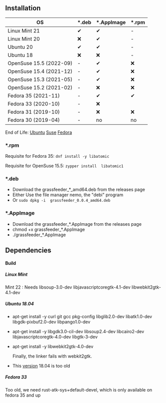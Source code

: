## Installation


| OS  | *.deb  | *.AppImage | *.rpm |
| ---- | ---- | ---- | ---- |
| Linux Mint 21             | &#x2714;  | &#x2714;  | -        |
| Linux Mint 20             | &#x274C;  | &#x2714;  | -        |
| Ubuntu 20                 | &#x2714;  | &#x2714;  | -        |
| Ubuntu 18                 | &#x274C;  | &#x274C;  | -        |
| OpenSuse 15.5 (2022-09)   | -         | &#x2714;  | &#x274C; |
| OpenSuse 15.4 (2021-12)   | -         | &#x2714;  | &#x274C; |
| OpenSuse 15.3 (2021-05)   | -         | &#x2714;  | &#x274C; |
| OpenSuse 15.2 (2021-02)   | -         | &#x274C;  | &#x274C; |
| Fedora 35 (2021-11)       | -         | &#x2714;  | &#x2714; |
| Fedora 33 (2020-10)       | -         | &#x274C;  |          |
| Fedora 31 (2019-10)       | -         | &#x274C;  | &#x274C; |
| Fedora 30 (2019-04)       | -         | no        | no       |



End of Life: [Ubuntu](https://endoflife.date/ubuntu) [Suse](https://endoflife.date/opensuse) [Fedora](https://endoflife.date/fedora)

### *.rpm
Requisite for Fedora 35: `dnf install -y libatomic`

Requisite for OpenSuse 15.5: `zypper install  libatomic1`


### *.deb
* Download the grassfeeder_*_amd64.deb from the releases page
* Either Use the file manager nemo, the "debi" program
* Or `sudo dpkg -i  grassfeeder_0.0.4_amd64.deb`


### *.AppImage
* Download the grassfeeder_*.AppImage from the releases page
* chmod +x grassfeeder_*.AppImage
* ./grassfeeder_*.AppImage




## Dependencies
#### Build

##### Linux Mint
 Mint 22 : Needs libsoup-3.0-dev     libjavascriptcoregtk-4.1-dev   libwebkit2gtk-4.1-dev


##### Ubuntu 18.04
 - apt-get install -y  curl git gcc  pkg-config  libglib2.0-dev  libatk1.0-dev  libgdk-pixbuf2.0-dev   libpango1.0-dev
 - apt-get install -y  libgdk3.0-cil-dev  libsoup2.4-dev libcairo2-dev libjavascriptcoregtk-4.0-dev  libgtk-3-dev
 - apt-get install -y  libwebkit2gtk-4.0-dev

    Finally, the linker fails with webkit2gtk.

 - This [version](https://distrowatch.com/table.php?distribution=ubuntu) 18.04 is too old

##### Fedora 33
Too old,  we need  rust-atk-sys+default-devel, which is only available on  fedora 35 and up
